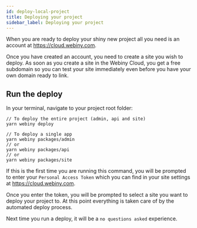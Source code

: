 ```yaml
---
id: deploy-local-project
title: Deploying your project
sidebar_label: Deploying your project
---
```


When you are ready to deploy your shiny new project all you need is
an account at https://cloud.webiny.com.

Once you have created an account, you need to create a site you wish to deploy.
As soon as you create a site in the Webiny Cloud, you get a free
subdomain so you can test your site immediately even before you have
your own domain ready to link.

## Run the deploy
In your terminal, navigate to your project root folder:
```
// To deploy the entire project (admin, api and site)
yarn webiny deploy

// To deploy a single app
yarn webiny packages/admin
// or
yarn webiny packages/api
// or
yarn webiny packages/site
```

If this is the first time you are running this command, you will be
prompted to enter your `Personal Access Token` which you can find
in your site settings at https://cloud.webiny.com.

Once you enter the token, you will be prompted to select a site you
want to deploy your project to. At this point everything is taken care
of by the automated deploy process.

Next time you run a deploy, it will be a `no questions asked` experience.